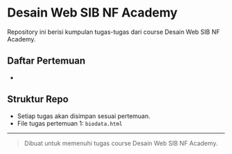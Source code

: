# Desain Web SIB NF Academy

Repository ini berisi kumpulan tugas-tugas dari course Desain Web SIB NF Academy.

## Daftar Pertemuan

- 

## Struktur Repo
- Setiap tugas akan disimpan sesuai pertemuan.
- File tugas pertemuan 1: `biodata.html`

---

> Dibuat untuk memenuhi tugas course Desain Web SIB NF Academy.
